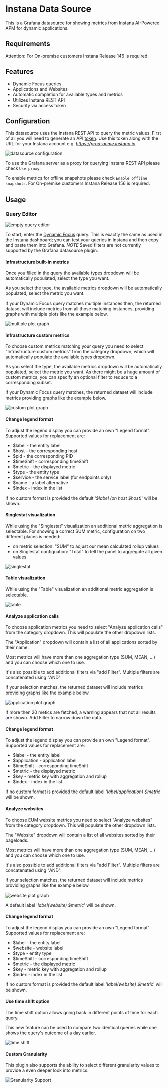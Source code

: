 # Instana Data Source

This is a Grafana datasource for showing metrics from Instana AI-Powered APM for dynamic applications.

## Requirements

Attention: For On-premise customers Instana Release 146 is required.

## Features

- Dynamic Focus queries
- Applications and Websites
- Automatic completion for available types and metrics
- Utilizes Instana REST API
- Security via access token

## Configuration

This datasource uses the Instana REST API to query the metric values. First of all you will need to generate an API [token](https://docs.instana.io/quick_start/api/). Use this token along with the URL for your Instana account e.g. *https://prod-acme.instana.io*

![datasource configuration](https://raw.githubusercontent.com/instana/instana-grafana-datasource/master/screenshots/datasource-sml.png)

To use the Grafana server as a proxy for querying Instana REST API please check `Use proxy`.

To enable metrics for offline snapshots please check `Enable offline snapshots`. For On-premise customers Instana Release 156 is required.

## Usage

### Query Editor

![empty query editor](https://raw.githubusercontent.com/instana/instana-grafana-datasource/master/screenshots/empty-query.png)

To start, enter the [Dynamic Focus](https://docs.instana.io/core_concepts/dynamic_focus/) query. This is exactly the same as used in the Instana dashboard; you can test your queries in Instana and then copy and paste them into Grafana. *NOTE* Saved filters are not currently supported by the Grafana datasource plugin.

#### Infrastructure built-in metrics

Once you filled in the query the available types dropdown will be automatically populated, select the type you want.

As you select the type, the available metrics dropdown will be automatically populated, select the metric you want.

If your Dynamic Focus query matches multiple instances then, the returned dataset will include metrics from all those matching instances, providing graphs with multiple plots like the example below.

![multiple plot graph](https://raw.githubusercontent.com/instana/instana-grafana-datasource/master/screenshots/built-in-metrics.gif)

#### Infrastructure custom metrics

To choose custom metrics matching your query you need to select "Infrastructure custom metrics" from the category dropdown, which will automatically populate the available types dropdown.

As you select the type, the available metrics dropdown will be automatically populated, select the metric you want. As there might be a huge amount of custom metrics, you can specify an optional filter to reduce to a corresponding subset.

If your Dynamic Focus query matches, the returned dataset will include metrics providing graphs like the example below.

![custom plot graph](https://raw.githubusercontent.com/instana/instana-grafana-datasource/master/screenshots/custom-metrics.gif)

#### Change legend format

To adjust the legend display you can provide an own "Legend format". Supported values for replacement are:

- $label - the entity label
- $host - the corresponding host
- $pid - the corresponding PID
- $timeShift - corresponding timeShift
- $metric - the displayed metric
- $type - the entity type
- $service - the service label (for endpoints only)
- $name - a label alternative
- $index - index in the list

If no custom format is provided the default '_$label (on host $host)_' will be shown.

#### Singlestat visualization

While using the "Singlestat" visualization an additional metric aggregation is selectable.
For showing a correct SUM metric, configuration on two different places is needed:
- on metric selection: "SUM" to adjust our mean calculated rollup values
- on Singlestat configuation: "Total" to tell the panel to aggregate all given values

![singlestat](https://raw.githubusercontent.com/instana/instana-grafana-datasource/master/screenshots/singlestat.png)

#### Table visualization

While using the "Table" visualization an additional metric aggregation is selectable.

![table](https://raw.githubusercontent.com/instana/instana-grafana-datasource/master/screenshots/table-visualization.png)

#### Analyze application calls

To choose application metrics you need to select "Analyze application calls" from the category dropdown. This will populate the other dropdown lists.

The "Application" dropdown will contain a list of all applications sorted by their name.

Most metrics will have more than one aggregation type (SUM, MEAN, ...) and you can choose which one to use.

It's also possible to add additional filters via "add Filter". Multiple filters are concatenated using "AND".

If your selection matches, the returned dataset will include metrics providing graphs like the example below.

![application plot graph](https://raw.githubusercontent.com/instana/instana-grafana-datasource/master/screenshots/application.gif)

If more then 20 metics are fetched, a warning appears that not all results are shown. Add Filter to narrow down the data.

#### Change legend format

To adjust the legend display you can provide an own "Legend format". Supported values for replacement are:

- $label - the entity label
- $application - application label
- $timeShift - corresponding timeShift
- $metric - the displayed metric
- $key - metric key with aggregation and rollup
- $index - index in the list

If no custom format is provided the default label '_$label ($application) $metric_' will be shown.

#### Analyze websites

To choose EUM website metrics you need to select "Analyze websites" from the category dropdown. This will populate the other dropdown lists.

The "Website" dropdown will contain a list of all websites sorted by their pageloads.

Most metrics will have more than one aggregation type (SUM, MEAN, ...) and you can choose which one to use.

It's also possible to add additional filters via "add Filter". Multiple filters are concatenated using "AND".

If your selection matches, the returned dataset will include metrics providing graphs like the example below.

![website plot graph](https://raw.githubusercontent.com/instana/instana-grafana-datasource/master/screenshots/website.gif)

A default label '_$label ($website) $metric_' will be shown.

#### Change legend format

To adjust the legend display you can provide an own "Legend format". Supported values for replacement are:

- $label - the entity label
- $website - website label
- $type - entity type
- $timeShift - corresponding timeShift
- $metric - the displayed metric
- $key - metric key with aggregation and rollup
- $index - index in the list

If no custom format is provided the default label '_$label ($website) $metric_' will be shown.

#### Use time shift option

The time shift option allows going back in different points of time for each query.

This new feature can be used to compare two identical queries while one shows the query's outcome of a day earlier.

![time shift](https://raw.githubusercontent.com/instana/instana-grafana-datasource/master/screenshots/timeshift.gif)

#### Custom Granularity

This plugin also supports the ability to select different granularity values to provide a even deeper look into metrics.

![Granularity Support](https://raw.githubusercontent.com/instana/instana-grafana-datasource/master/screenshots/granularity.gif)
